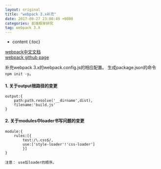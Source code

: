 ```yaml
---
layout: original
title: "webpack 3.x补充"
date: 2017-09-27 23:08:49 +0800 
categories: 前端框架研究
tag: webpack 3.X
---
```

* content
{:toc}

[webpack中文文档](https://doc.webpack-china.org/)<br>
[webpack github page](http://webpack.github.io/docs/)<br>


补充webpack 3.x的webpack.config.js的相应配置。
生成package.json的命令`npm init -y`。


<!-- more -->
#### 1. 关于output根路径的变更
```
output:{
    path:path.resolve('__dirname',dist),
    filename:'build.js'
}
```

#### 2. 关于modules中loader书写问题的变更
```
module:{
    rules:[{
        test:/\.css$/,
        use:['style-loader'!'css-loader']
        }]
}

注意： use后loader的顺序。

```
